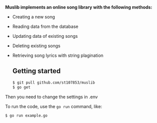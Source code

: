 **Muslib implements an online song library with the following methods:**
- Creating a new song
- Reading data from the database
- Updating data of existing songs
- Deleting existing songs
- Retrieving song lyrics with string plagination

  ## Getting started

  ```sh
  $ git pull github.com/st107853/muslib
  $ go get
  ```
Then you need to change the settings in .env

To run the code, use the `go run` command, like:

```sh
$ go run example.go
```

